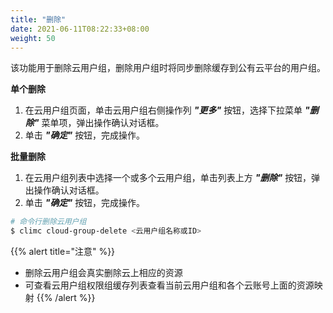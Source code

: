 ```yaml
---
title: "删除"
date: 2021-06-11T08:22:33+08:00
weight: 50
---
```


该功能用于删除云用户组，删除用户组时将同步删除缓存到公有云平台的用户组。

**单个删除**

1. 在云用户组页面，单击云用户组右侧操作列 **_"更多"_** 按钮，选择下拉菜单 **_"删除"_** 菜单项，弹出操作确认对话框。
2. 单击 **_"确定"_** 按钮，完成操作。

**批量删除**

1. 在云用户组列表中选择一个或多个云用户组，单击列表上方 **_"删除"_** 按钮，弹出操作确认对话框。
2. 单击 **_"确定"_** 按钮，完成操作。


```bash 
# 命令行删除云用户组
$ climc cloud-group-delete <云用户组名称或ID>
```


{{% alert title="注意" %}}
- 删除云用户组会真实删除云上相应的资源
- 可查看云用户组权限组缓存列表查看当前云用户组和各个云账号上面的资源映射
{{% /alert %}}


